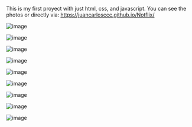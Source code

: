 This is my first proyect with just html, css, and javascript.
You can see the photos or directly via: https://juancarlosccc.github.io/Notflix/

![image](https://github.com/user-attachments/assets/f8901fca-5148-43de-898a-ac4cb34a757c)


![image](https://github.com/user-attachments/assets/4ab25ad1-c325-4531-a270-728522eeb4b2)


![image](https://github.com/user-attachments/assets/26b2be32-911c-437a-8c5f-f915a65d1e1f)


![image](https://github.com/user-attachments/assets/8abf6f38-bedc-4ee0-ab9f-3888a58f886f)


![image](https://github.com/user-attachments/assets/20d10a93-b208-4377-ada4-0f4062c62772)


![image](https://github.com/user-attachments/assets/5c5707ee-43c8-48fc-872d-91443a5742fd)


![image](https://github.com/user-attachments/assets/c3ebe4b8-d046-4650-b9f6-9bef19c087f2)


![image](https://github.com/user-attachments/assets/3bef898e-a5ab-43c2-817d-25e6d51b237d)


![image](https://github.com/user-attachments/assets/776586a1-3690-476c-b9ea-36403b45ddb5)
